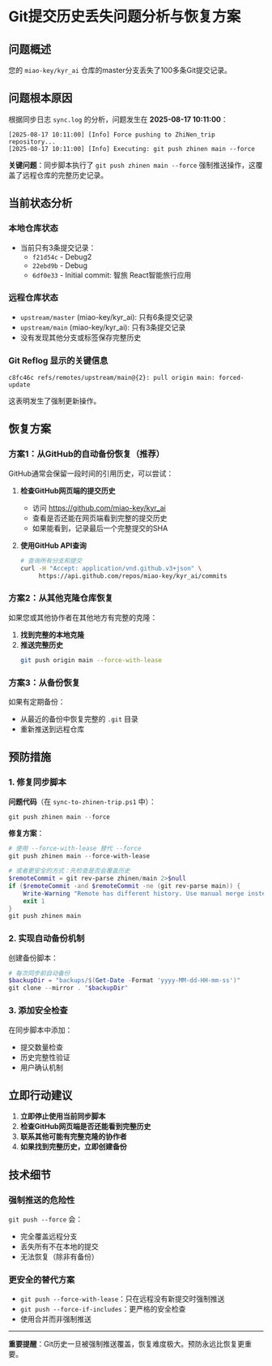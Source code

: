 # Git提交历史丢失问题分析与恢复方案

## 问题概述

您的 `miao-key/kyr_ai` 仓库的master分支丢失了100多条Git提交记录。

## 问题根本原因

根据同步日志 `sync.log` 的分析，问题发生在 **2025-08-17 10:11:00**：

```
[2025-08-17 10:11:00] [Info] Force pushing to ZhiNen_trip repository...
[2025-08-17 10:11:00] [Info] Executing: git push zhinen main --force
```

**关键问题**：同步脚本执行了 `git push zhinen main --force` 强制推送操作，这覆盖了远程仓库的完整历史记录。

## 当前状态分析

### 本地仓库状态
- 当前只有3条提交记录：
  - `f21d54c` - Debug2
  - `22ebd9b` - Debug  
  - `6df0e33` - Initial commit: 智旅 React智能旅行应用

### 远程仓库状态
- `upstream/master` (miao-key/kyr_ai): 只有6条提交记录
- `upstream/main` (miao-key/kyr_ai): 只有3条提交记录
- 没有发现其他分支或标签保存完整历史

### Git Reflog 显示的关键信息
```
c8fc46c refs/remotes/upstream/main@{2}: pull origin main: forced-update
```
这表明发生了强制更新操作。

## 恢复方案

### 方案1：从GitHub的自动备份恢复（推荐）

GitHub通常会保留一段时间的引用历史，可以尝试：

1. **检查GitHub网页端的提交历史**
   - 访问 https://github.com/miao-key/kyr_ai
   - 查看是否还能在网页端看到完整的提交历史
   - 如果能看到，记录最后一个完整提交的SHA

2. **使用GitHub API查询**
   ```bash
   # 查询所有分支和提交
   curl -H "Accept: application/vnd.github.v3+json" \
        https://api.github.com/repos/miao-key/kyr_ai/commits
   ```

### 方案2：从其他克隆仓库恢复

如果您或其他协作者在其他地方有完整的克隆：

1. **找到完整的本地克隆**
2. **推送完整历史**
   ```bash
   git push origin main --force-with-lease
   ```

### 方案3：从备份恢复

如果有定期备份：
- 从最近的备份中恢复完整的 `.git` 目录
- 重新推送到远程仓库

## 预防措施

### 1. 修复同步脚本

**问题代码**（在 `sync-to-zhinen-trip.ps1` 中）：
```powershell
git push zhinen main --force
```

**修复方案**：
```powershell
# 使用 --force-with-lease 替代 --force
git push zhinen main --force-with-lease

# 或者更安全的方式：先检查是否会覆盖历史
$remoteCommit = git rev-parse zhinen/main 2>$null
if ($remoteCommit -and $remoteCommit -ne (git rev-parse main)) {
    Write-Warning "Remote has different history. Use manual merge instead of force push."
    exit 1
}
git push zhinen main
```

### 2. 实现自动备份机制

创建备份脚本：
```powershell
# 每次同步前自动备份
$backupDir = "backups/$(Get-Date -Format 'yyyy-MM-dd-HH-mm-ss')"
git clone --mirror . "$backupDir"
```

### 3. 添加安全检查

在同步脚本中添加：
- 提交数量检查
- 历史完整性验证
- 用户确认机制

## 立即行动建议

1. **立即停止使用当前同步脚本**
2. **检查GitHub网页端是否还能看到完整历史**
3. **联系其他可能有完整克隆的协作者**
4. **如果找到完整历史，立即创建备份**

## 技术细节

### 强制推送的危险性

`git push --force` 会：
- 完全覆盖远程分支
- 丢失所有不在本地的提交
- 无法恢复（除非有备份）

### 更安全的替代方案

- `git push --force-with-lease`：只在远程没有新提交时强制推送
- `git push --force-if-includes`：更严格的安全检查
- 使用合并而非强制推送

---

**重要提醒**：Git历史一旦被强制推送覆盖，恢复难度极大。预防永远比恢复更重要。